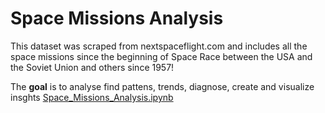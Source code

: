 # Space Missions Analysis

This dataset was scraped from nextspaceflight.com and includes all the space missions since the beginning of Space Race between the USA and the Soviet Union and others since 1957!

The **goal** is to analyse find pattens, trends, diagnose, create and visualize insghts [Space_Missions_Analysis.ipynb](Space_Missions_Analysis.ipynb)